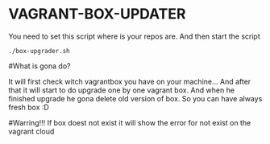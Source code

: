 # VAGRANT-BOX-UPDATER

You need to set this script where is your repos are. And then start the script

```
./box-upgrader.sh
```

#What is gona do?

It will first check witch vagrantbox you have on your machine...
And after that it will start to do upgrade one by one vagrant box.
And when he finished upgrade he gona delete old version of box.
So you can have always fresh box :D

#Warring!!!
If box doest not exist it will show the error for not exist on the vagrant cloud
